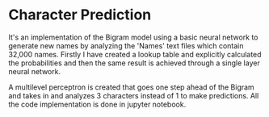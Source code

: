 # Character Prediction
It's an implementation of the Bigram model using a basic neural network to generate new names by analyzing the 'Names' text files which contain 32,000 names. Firstly I have created a lookup table and explicitly calculated the probabilities and then the same result is achieved through a single layer neural network.

A multilevel perceptron is created that goes one step ahead of the Bigram and takes in and analyzes 3 characters instead of 1 to make predictions.
All the code implementation is done in jupyter notebook.

